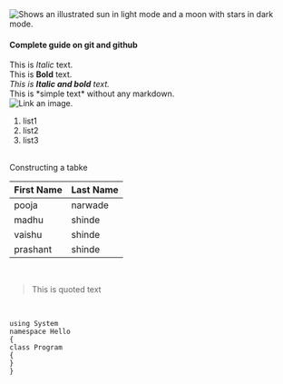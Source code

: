 <picture>
  <img alt="Shows an illustrated sun in light mode and a moon with stars in dark mode." src="https://th.bing.com/th/id/R.447fb0a013db51304befa6d171307bca?rik=lBiyBedsB1kuww&pid=ImgRaw&r=0">
</picture>

#### Complete guide on git and github
This is *Italic* text.<br>
This is **Bold** text.<br>
*This is **Italic and bold** text.*<br>
This is \*simple text\* without any markdown.<br>
![Link an image.](/learn/azure-devops/shared/media/mara.png)<br>
1. list1
2. list2
3. list3
<br>
Constructing a tabke<br>


First Name|Last Name
-|-
pooja|narwade
madhu|shinde
vaishu|shinde
prashant|shinde
<br>

> This is quoted text
<br>

```
using System
namespace Hello
{
class Program
{
}
}
```
